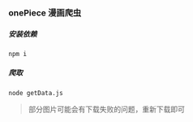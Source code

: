 ### onePiece 漫画爬虫
##### 安装依赖 
```
npm i
```
##### 爬取 
```
node getData.js
```
> 部分图片可能会有下载失败的问题，重新下载即可